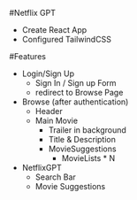 #Netflix GPT

- Create React App
- Configured TailwindCSS

#Features
- Login/Sign Up
  -  Sign In / Sign up Form
  - redirect to Browse Page 
- Browse (after authentication)
  - Header
  - Main Movie
    - Trailer in background 
    - Title & Description
    - MovieSuggestions
        - MovieLists * N
- NetflixGPT
  - Search Bar
  - Movie Suggestions